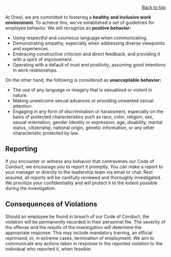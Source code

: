 <div id="readme" class="Box-body readme blob js-code-block-container">
<article class="markdown-body entry-content p-3 p-md-6" itemprop="text">
<p align="right">
<a href="https://github.com/oreol-ag/oreol-web#--advanced-computing-technologies">Back to top</a>
</p>

At Oreol, we are committed to fostering a **healthy and inclusive work environment.** To achieve this, we've established a set of guidelines for employee behavior. We will recognize as **positive behavior:**

* Using respectful and courteous language when communicating.
* Demonstrating empathy, especially when addressing diverse viewpoints and experiences.
* Embracing constructive criticism and direct feedback, and providing it with a spirit of improvement.
* Operating with a default of trust and positivity, assuming good intentions in work relationships.

On the other hand, the following is considered as **unacceptable behavior:**

* The use of any language or imagery that is sexualized or violent in nature.
* Making unwelcome sexual advances or providing unwanted sexual attention.
* Engaging in any form of discrimination or harassment, especially on the basis of protected characteristics such as race, color, religion, sex, sexual orientation, gender identity or expression, age, disability, marital status, citizenship, national origin, genetic information, or any other characteristic protected by law.

## Reporting
If you encounter or witness any behavior that contravenes our Code of Conduct, we encourage you to report it promptly. You can make a report to your manager or directly to the leadership team via email or chat. Rest assured, all reports will be carefully reviewed and thoroughly investigated. We prioritize your confidentiality and will protect it to the extent possible during the investigation.

## Consequences of Violations
Should an employee be found in breach of our Code of Conduct, the violation will be permanently recorded in their personnel file. The severity of the offense and the results of the investigation will determine the appropriate response. This may include mandatory training, an official reprimand, or, in extreme cases, termination of employment. We aim to communicate any actions taken in response to the reported violation to the individual who reported it, when feasible.
